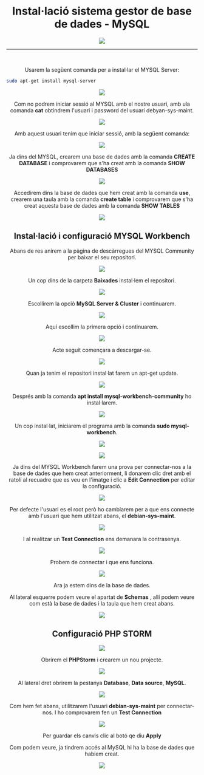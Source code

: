 <h1 align="center">
  <b>Instal·lació sistema gestor de base de dades - MySQL</b>
</h1>
<p align="center">
<img src="https://user-images.githubusercontent.com/59867802/171252284-d6cc87b0-3d37-4a9e-8171-d0ee726903b4.jpg">
</p>

---
<br>
<p align="center">
  Usarem la següent comanda per a instal·lar el MYSQL Server:
</p>

```bash
sudo apt-get install mysql-server
```
<p align="center">
<img src="https://user-images.githubusercontent.com/59867802/171252838-39eb6939-ba19-4f9d-abfe-37f31cc99944.png">
</p>

<p align="center">
  Com no podrem iniciar sessió al MYSQL amb el nostre usuari, amb ula comanda <b>cat</b> obtindrem l'usuari i password del usuari debyan-sys-maint.
</p>

<p align="center">
<img src="https://user-images.githubusercontent.com/59867802/171253279-4656fd3b-a85e-47ba-a088-029bce8d19a9.png">
</p>

<p align="center">
  Amb aquest usuari tenim que iniciar sessió, amb la següent comanda:
</p>

<p align="center">
<img src="https://user-images.githubusercontent.com/59867802/171253566-0435cff3-b6c7-48ca-a0ae-9c8061f4e37f.png">
</p>

<p align="center">
  Ja dins del MYSQL, crearem una base de dades amb la comanda <b>CREATE DATABASE</b> i comprovarem que s'ha creat amb la comanda <b>SHOW DATABASES</b>
</p>

<p align="center">
<img src="https://user-images.githubusercontent.com/59867802/171253890-4c1ccf6d-9bcf-4e9d-888c-3d32ea9c0796.png">
</p>

<p align="center">
  Accedirem dins la base de dades que hem creat amb la comanda <b>use</b>, crearem una taula amb la comanda <b>create table</b> i comprovarem que s'ha creat aquesta base de dades amb la comanda <b>SHOW TABLES</b>
</p>

<p align="center">
<img src="https://user-images.githubusercontent.com/59867802/171254192-649ab893-ca02-4f4f-be58-67669c9818ac.png">
</p>

<h2 align="center">
  <b>Instal·lació i configuració MYSQL Workbench</b>
</h2>

<p align="center">
   Abans de res anirem a la pàgina de descàrregues del MYSQL Community per baixar el seu repositori.
</p>

<p align="center">
<img src="https://user-images.githubusercontent.com/59867802/171254507-94b3bd2d-aea5-4c37-a59c-a0adbf31935a.png">
</p>

<p align="center">
  Un cop dins de la carpeta <b>Baixades</b>  instal·lem el repositori.
</p>

<p align="center">
<img src="https://user-images.githubusercontent.com/59867802/171254870-0445d615-d7ca-4882-839a-edce14220c07.png">
</p>

<p align="center">
  Escollirem la opció <b>MySQL Server & Cluster</b> i continuarem.
</p>

<p align="center">
<img src="https://user-images.githubusercontent.com/59867802/171255276-67cb4e49-ac95-482e-9868-429f44ec93bc.png">
</p>

<p align="center">
  Aquí escollim la primera opció i continuarem.
</p>

<p align="center">
<img src="https://user-images.githubusercontent.com/59867802/171255913-1042e969-e517-417a-bec4-a370525f4529.png">
</p>

<p align="center">
 Acte seguit començara a descargar-se.
</p>

<p align="center">
<img src="https://user-images.githubusercontent.com/59867802/171256255-049b5235-1992-41e2-ab37-174d0720f516.png">
</p>

<p align="center">
  Quan ja tenim el repositori instal·lat farem un apt-get update.
</p>

<p align="center">
<img src="https://user-images.githubusercontent.com/59867802/171256459-09ffafa6-57bd-41b1-951a-6afdc62d0755.png">
</p>

<p align="center">
  Després amb la comanda <b>apt install mysql-workbench-community</b> ho instal·larem.
</p>

<p align="center">
<img src="https://user-images.githubusercontent.com/59867802/171256831-0047889c-cd49-48a3-b3ef-11d2b87b73f4.png">
</p>

<p align="center">
  Un cop instal·lat, iniciarem el programa amb la comanda <b>sudo mysql-workbench</b>.
</p>

<p align="center">
<img src="https://user-images.githubusercontent.com/59867802/171257173-0b1dabc3-20a3-40cb-87d2-ad2570aa5008.png">
</p>

<p align="center">
<img src="https://user-images.githubusercontent.com/59867802/171257405-f403e16f-8027-4399-a456-79dc701d53f5.png">
</p>

<p align="center">
  Ja dins del MYSQL Workbench farem una prova per connectar-nos a la base de dades que hem creat anteriorment, li donarem clic dret amb el ratolí al recuadre que es veu en l'imatge i clic  a <b>Edit Connection</b> per editar la configuració.
</p>

<p align="center">
<img src="https://user-images.githubusercontent.com/59867802/171257940-6f9a90ff-ae3b-4aaa-9cc5-da9cf8de411b.png">
</p>

<p align="center">
  Per defecte l'usuari es el root però ho cambiarem per a que ens connecte amb l'usuari que hem utilitzat abans, el <b>debian-sys-maint</b>.
</p>

<p align="center">
<img src="https://user-images.githubusercontent.com/59867802/171259243-76dfba4b-9571-41ec-b7e5-e33a0137fa26.png">
</p>

<p align="center">
  I al realitzar un <b>Test Connection</b> ens demanara la  contrasenya.
</p>

<p align="center">
<img src="https://user-images.githubusercontent.com/59867802/171259757-697de30f-4383-44b1-b880-90c60e30c769.png">
</p>

<p align="center">
 Probem de connectar i que ens funciona.
</p>

<p align="center">
<img src="https://user-images.githubusercontent.com/59867802/171260731-a0c57be5-c707-484d-9793-b17d75ee1c66.png">
</p>

<p align="center">
  Ara ja estem dins de la base de dades.
</p>

<p align="center">
  Al lateral esquerre podem veure el apartat de <b>Schemas</b> , allí podem veure com està la base de dades i la taula que hem creat abans.
</p>

<p align="center">
<img src="https://user-images.githubusercontent.com/59867802/171262048-827bdaab-0431-4213-8e2c-398c8d4bc0bd.png">
</p>

<h2 align="center">
  <b>Configuració PHP STORM</b>
</h2>

<p align="center">
<img src="https://user-images.githubusercontent.com/59867802/171263437-65ff9507-f714-4eb2-9eaa-143502477946.png">
</p>

<p align="center">
Obrirem el <b>PHPStorm</b> i crearem un nou projecte.
</p>

<p align="center">
<img src="https://user-images.githubusercontent.com/59867802/171263912-27241963-d6ac-4647-a635-244b60b456e9.png">
</p>

<p align="center">
  Al lateral dret obrirem la pestanya <b>Database</b>, <b>Data source</b>, <b>MySQL</b>. 
</p>

<p align="center">
<img src="https://user-images.githubusercontent.com/59867802/171264686-ce9880ec-81cc-4f0d-b66d-b3dc74835723.png">
</p>

<p align="center">
  Com hem fet abans, utilitzarem l'usuari <b>debian-sys-maint</b> per connectar-nos. I ho comprovarem fen un <b>Test Connection</b>
</p>

<p align="center">
<img src="https://user-images.githubusercontent.com/59867802/171265438-6d95bfcf-01bf-407b-9737-b23028562872.png">
</p>

<p align="center">
  Per guardar els canvis clic al botó qe diu <b>Apply</b>
</p>

<p align="center">
  Com podem veure, ja tindrem accés al MySQL hi ha la base de dades que habiem creat.
</p>

<p align="center">
<img src="https://user-images.githubusercontent.com/59867802/171266208-f0b4a106-0f40-415c-88a5-b516403e9415.png">
</p>

